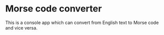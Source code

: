 # Morse code converter

This is a console app which can convert from English text to Morse code and vice versa.
